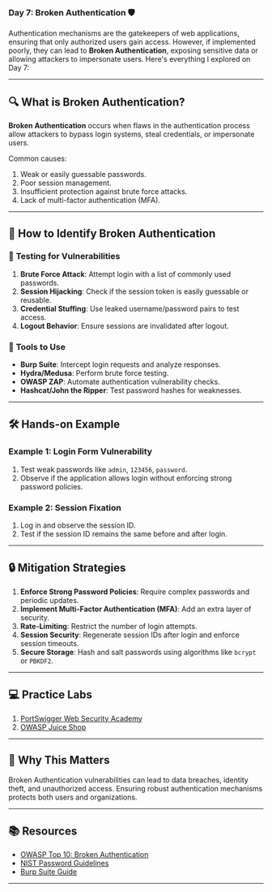 ### Day 7: Broken Authentication 🛡️  

Authentication mechanisms are the gatekeepers of web applications, ensuring that only authorized users gain access. However, if implemented poorly, they can lead to **Broken Authentication**, exposing sensitive data or allowing attackers to impersonate users. Here's everything I explored on Day 7:  

---

## 🔍 **What is Broken Authentication?**  
**Broken Authentication** occurs when flaws in the authentication process allow attackers to bypass login systems, steal credentials, or impersonate users.  

Common causes:  
1. Weak or easily guessable passwords.  
2. Poor session management.  
3. Insufficient protection against brute force attacks.  
4. Lack of multi-factor authentication (MFA).  

---

## 🚩 **How to Identify Broken Authentication**  

### 🧪 **Testing for Vulnerabilities**  
1. **Brute Force Attack**: Attempt login with a list of commonly used passwords.  
2. **Session Hijacking**: Check if the session token is easily guessable or reusable.  
3. **Credential Stuffing**: Use leaked username/password pairs to test access.  
4. **Logout Behavior**: Ensure sessions are invalidated after logout.  

### 🔧 **Tools to Use**  
- **Burp Suite**: Intercept login requests and analyze responses.  
- **Hydra/Medusa**: Perform brute force testing.  
- **OWASP ZAP**: Automate authentication vulnerability checks.  
- **Hashcat/John the Ripper**: Test password hashes for weaknesses.  

---

## 🛠️ **Hands-on Example**  

### Example 1: Login Form Vulnerability  
1. Test weak passwords like `admin`, `123456`, `password`.  
2. Observe if the application allows login without enforcing strong password policies.  

### Example 2: Session Fixation  
1. Log in and observe the session ID.  
2. Test if the session ID remains the same before and after login.  

---

## 🔒 **Mitigation Strategies**  
1. **Enforce Strong Password Policies**: Require complex passwords and periodic updates.  
2. **Implement Multi-Factor Authentication (MFA)**: Add an extra layer of security.  
3. **Rate-Limiting**: Restrict the number of login attempts.  
4. **Session Security**: Regenerate session IDs after login and enforce session timeouts.  
5. **Secure Storage**: Hash and salt passwords using algorithms like `bcrypt` or `PBKDF2`.  

---

## 💻 **Practice Labs**  
1. [PortSwigger Web Security Academy](https://portswigger.net/web-security/authentication)  
2. [OWASP Juice Shop](https://owasp.org/www-project-juice-shop/)  

---

## 🌟 **Why This Matters**  
Broken Authentication vulnerabilities can lead to data breaches, identity theft, and unauthorized access. Ensuring robust authentication mechanisms protects both users and organizations.  

---

## 📚 **Resources**  
- [OWASP Top 10: Broken Authentication](https://owasp.org/Top10/A02_2021-Cryptographic_Failures/)  
- [NIST Password Guidelines](https://pages.nist.gov/800-63-3/sp800-63b.html)  
- [Burp Suite Guide](https://portswigger.net/burp/documentation)  

---
